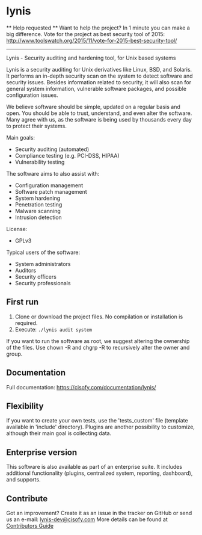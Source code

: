 lynis
=====

** Help requested **
Want to help the project? In 1 minute you can make a big difference. Vote for the project as best security tool of 2015:
http://www.toolswatch.org/2015/11/vote-for-2015-best-security-tool/

---

Lynis - Security auditing and hardening tool, for Unix based systems

Lynis is a security auditing for Unix derivatives like Linux, BSD, and Solaris. It performs an in-depth security scan on the system to detect software and security issues. Besides information related to security, it will also scan for general system information, vulnerable software packages, and possible configuration issues.

We believe software should be simple, updated on a regular basis and open. You should be able to trust, understand, and even alter the software. Many agree with us, as the software is being used by thousands every day to protect their systems.

Main goals:
- Security auditing (automated)
- Compliance testing (e.g. PCI-DSS, HIPAA)
- Vulnerability testing

The software aims to also assist with:
- Configuration management
- Software patch management
- System hardening
- Penetration testing
- Malware scanning
- Intrusion detection

License:
- GPLv3

Typical users of the software:
- System administrators
- Auditors
- Security officers
- Security professionals


## First run

1. Clone or download the project files. No compilation or installation is required.
2. Execute: `./lynis audit system`

If you want to run the software as root, we suggest altering the ownership of the files. Use chown -R and
chgrp -R to recursively alter the owner and group.

## Documentation
Full documentation: https://cisofy.com/documentation/lynis/

## Flexibility
If you want to create your own tests, use the 'tests_custom' file (template available in 'include' directory).
Plugins are another possibility to customize, although their main goal is collecting data.

## Enterprise version
This software is also available as part of an enterprise suite. It includes additional functionality (plugins, centralized system, reporting, dashboard), and supports.

## Contribute
Got an improvement? Create it as an issue in the tracker on GitHub or send us an e-mail: lynis-dev@cisofy.com
More details can be found at [Contributors Guide](https://github.com/CISOfy/lynis/blob/master/CONTRIBUTIONS.md)

